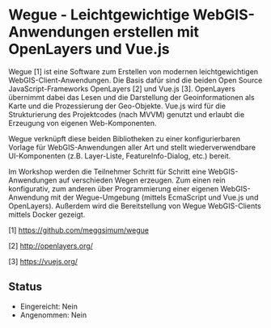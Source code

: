 # Wegue - Leichtgewichtige WebGIS-Anwendungen erstellen mit OpenLayers und Vue.js

Wegue [1] ist eine Software zum Erstellen von modernen leichtgewichtigen WebGIS-Client-Anwendungen. Die Basis dafür sind die beiden Open Source JavaScript-Frameworks OpenLayers [2] und Vue.js [3]. OpenLayers übernimmt dabei das Lesen und die Darstellung der Geoinformationen als Karte und die Prozessierung der Geo-Objekte. Vue.js wird für die Strukturierung des Projektcodes (nach MVVM) genutzt und erlaubt die Erzeugung von eigenen Web-Komponenten.

Wegue verknüpft diese beiden Bibliotheken zu einer konfigurierbaren Vorlage für WebGIS-Anwendungen aller Art und stellt wiederverwendbare UI-Komponenten (z.B. Layer-Liste, FeatureInfo-Dialog, etc.) bereit.

Im Workshop werden die Teilnehmer Schritt für Schritt eine WebGIS-Anwendungen auf verschieden Wegen erzeugen. Zum einen rein konfigurativ, zum anderen über Programmierung einer eigenen WebGIS-Anwendung mit der Wegue-Umgebung (mittels EcmaScript und Vue.js und OpenLayers).
Außerdem wird die Bereitstellung von Wegue WebGIS-Clients mittels Docker gezeigt.

[1] https://github.com/meggsimum/wegue

[2] http://openlayers.org/

[3] https://vuejs.org/

## Status
  - Eingereicht: Nein
  - Angenommen: Nein
